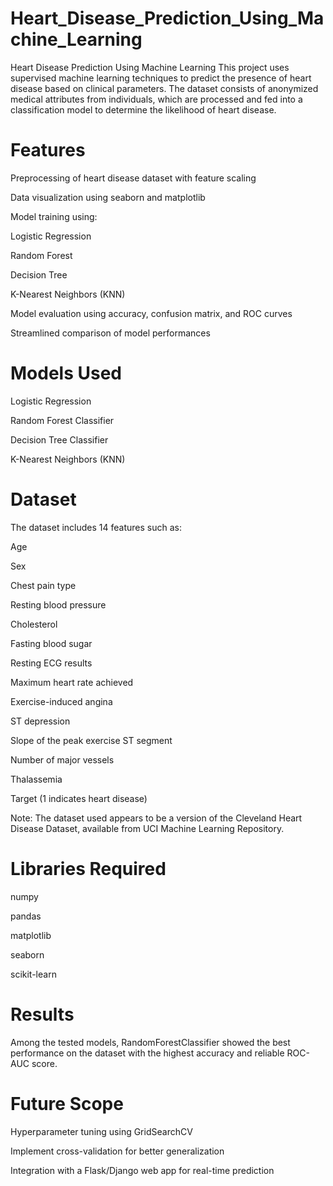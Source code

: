 # Heart_Disease_Prediction_Using_Machine_Learning
Heart Disease Prediction Using Machine Learning
This project uses supervised machine learning techniques to predict the presence of heart disease based on clinical parameters. The dataset consists of anonymized medical attributes from individuals, which are processed and fed into a classification model to determine the likelihood of heart disease.

# Features
Preprocessing of heart disease dataset with feature scaling

Data visualization using seaborn and matplotlib

Model training using:

Logistic Regression

Random Forest

Decision Tree

K-Nearest Neighbors (KNN)

Model evaluation using accuracy, confusion matrix, and ROC curves

Streamlined comparison of model performances

# Models Used
Logistic Regression

Random Forest Classifier

Decision Tree Classifier

K-Nearest Neighbors (KNN)

# Dataset
The dataset includes 14 features such as:

Age

Sex

Chest pain type

Resting blood pressure

Cholesterol

Fasting blood sugar

Resting ECG results

Maximum heart rate achieved

Exercise-induced angina

ST depression

Slope of the peak exercise ST segment

Number of major vessels

Thalassemia

Target (1 indicates heart disease)

Note: The dataset used appears to be a version of the Cleveland Heart Disease Dataset, available from UCI Machine Learning Repository.

# Libraries Required
numpy

pandas

matplotlib

seaborn

scikit-learn


# Results
Among the tested models, RandomForestClassifier showed the best performance on the dataset with the highest accuracy and reliable ROC-AUC score.

# Future Scope
Hyperparameter tuning using GridSearchCV

Implement cross-validation for better generalization

Integration with a Flask/Django web app for real-time prediction
